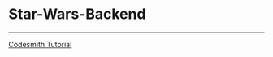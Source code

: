 # Star-Wars-Backend

--------
[Codesmith Tutorial](https://github.com/yankun-song/unit-10-databases-new)
